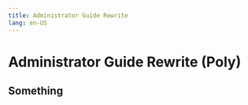 ```yaml
---
title: Administrator Guide Rewrite
lang: en-US
---
```


# Administrator Guide Rewrite (Poly)

## Something
